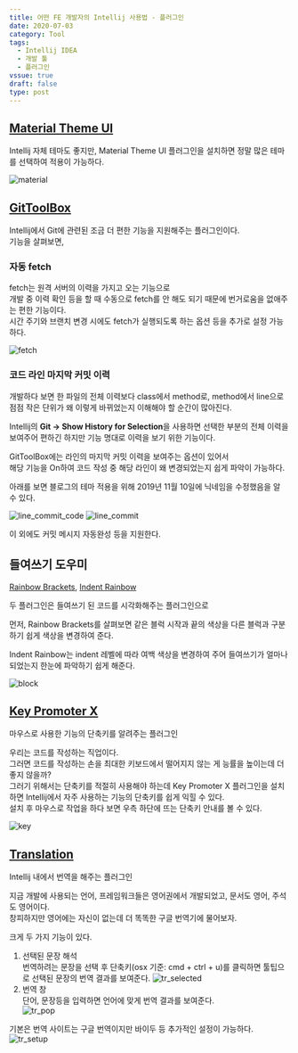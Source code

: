 ```yaml
---
title: 어떤 FE 개발자의 Intellij 사용법 - 플러그인
date: 2020-07-03
category: Tool
tags:
  - Intellij IDEA
  - 개발 툴
  - 플러그인
vssue: true
draft: false
type: post
---
```


## [Material Theme UI](https://plugins.jetbrains.com/plugin/8006-material-theme-ui)

Intellij 자체 테마도 좋지만, Material Theme UI 플러그인을 설치하면 정말 많은
테마를 선택하여 적용이 가능하다.

![material](./.2020_01_12_plantj_uml_images/material.png)

## [GitToolBox](https://plugins.jetbrains.com/plugin/7499-gittoolbox)

Intellij에서 Git에 관련된 조금 더 편한 기능을 지원해주는 플러그인이다.  
기능을 살펴보면,

###  자동 fetch
fetch는 원격 서버의 이력을 가지고 오는 기능으로  
개발 중 이력 확인 등을 할 때 수동으로 fetch를 안 해도 되기 때문에 번거로움을
없애주는 편한 기능이다.  
시간 주기와 브랜치 변경 시에도 fetch가 실행되도록 하는 옵션 등을 추가로 설정
가능하다.

![fetch](./.2020_01_12_plantj_uml_images/fetch.png)

### 코드 라인 마지막 커밋 이력
개발하다 보면 한 파일의 전체 이력보다 class에서 method로, method에서
line으로 점점 작은 단위가 왜 이렇게 바뀌었는지 이해해야 할 순간이 많아진다.

Intellij의 **Git -> Show History for Selection**을 사용하면 선택한 부분의
전체 이력을 보여주어 편하긴 하지만 기능 명대로 이력을 보기 위한 기능이다.

GitToolBox에는 라인의 마지막 커밋 이력을 보여주는 옵션이 있어서  
해당 기능을 On하여 코드 작성 중 해당 라인이 왜 변경되었는지 쉽게 파악이 가능하다.

아래를 보면 블로그의 테마 적용을 위해 2019년 11월 10일에 닉네임을 수정했음을 알 수 있다.

![line_commit_code](./.2020_01_12_plantj_uml_images/line_commit_code.png)
![line_commit](./.2020_01_12_plantj_uml_images/line_commit.png)

이 외에도 커밋 메시지 자동완성 등을 지원한다.

## 들여쓰기 도우미
 [Rainbow Brackets](https://plugins.jetbrains.com/plugin/10080-rainbow-brackets), [Indent Rainbow](https://plugins.jetbrains.com/plugin/13308-indent-rainbow)

두 플러그인은 들여쓰기 된 코드를 시각화해주는 플러그인으로

먼저, Rainbow Brackets를 살펴보면 같은 블럭 시작과 끝의 색상을 다른 블럭과
구분하기 쉽게 색상을 변경하여 준다.

Indent Rainbow는 indent 레벨에 따라 여백 색상을 변경하여 주어 들여쓰기가 얼마나
되었는지 한눈에 파악하기 쉽게 해준다.

![block](./.2020_01_12_plantj_uml_images/block.png)

## [Key Promoter X](https://plugins.jetbrains.com/plugin/9792-key-promoter-x)

마우스로 사용한 기능의 단축키를 알려주는 플러그인

우리는 코드를 작성하는 직업이다.  
그러면 코드를 작성하는 손을 최대한 키보드에서 떨어지지 않는 게 능률을 높이는데 더
좋지 않을까?  
그러기 위해서는 단축키를 적절히 사용해야 하는데 Key Promoter X 플러그인을
설치하면 Intellij에서 자주 사용하는 기능의 단축키를 쉽게 익힐 수 있다.  
설치 후 마우스로 작업을 하다 보면 우측 하단에 뜨는 단축키 안내를 볼 수 있다.

![key](./images/key.png)

## [Translation](https://plugins.jetbrains.com/plugin/8579-translation)

Intellij 내에서 번역을 해주는 플러그인

지금 개발에 사용되는 언어, 프레임워크들은 영어권에서 개발되었고, 문서도 영어,
주석도 영어이다.  
창피하지만 영어에는 자신이 없는데 더 똑똑한 구글 번역기에 물어보자.

크게 두 가지 기능이 있다.

1. 선택된 문장 해석  
   번역하려는 문장을 선택 후 단축키(osx 기준: cmd + ctrl + u)를 클릭하면
   툴팁으로 선택된 문장의 번역 결과를 보여준다.
   ![tr_selected](./images/tr_selected.png)
2. 번역 창  
   단어, 문장등을 입력하면 언어에 맞게 번역 결과를 보여준다.  
   ![tr_pop](./images/tr_pop.png)

기본은 번역 사이트는 구글 번역이지만 바이두 등 추가적인 설정이 가능하다.
![tr_setup](./images/tr_setup.png)

